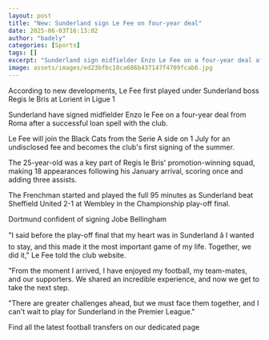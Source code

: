 ```yaml
---
layout: post
title: "New: Sunderland sign Le Fee on four-year deal"
date: 2025-06-03T16:13:02
author: "badely"
categories: [Sports]
tags: []
excerpt: "Sunderland sign midfielder Enzo Le Fee on a four-year deal after his  successful loan spell with the club."
image: assets/images/ed23bfbc10ca686b437147f4709fcab6.jpg
---
```


According to new developments, Le Fee first played under Sunderland boss Regis le Bris at Lorient in Ligue 1

Sunderland have signed midfielder Enzo le Fee on a four-year deal from Roma after a successful loan spell with the club. 

Le Fee will join the Black Cats from the Serie A side on 1 July for an undisclosed fee and becomes the club's first signing of the summer. 

The 25-year-old was a key part of Regis le Bris' promotion-winning squad, making 18 appearances following his January arrival, scoring once and adding three assists. 

The Frenchman started and played the full 95 minutes as Sunderland beat Sheffield United 2-1 at Wembley in the Championship play-off final.

Dortmund confident of signing Jobe Bellingham

"I said before the play-off final that my heart was in Sunderland â I wanted to stay, and this made it the most important game of my life. Together, we did it," Le Fee told the club website. 

"From the moment I arrived, I have enjoyed my football, my team-mates, and our supporters. We shared an incredible experience, and now we get to take the next step. 

"There are greater challenges ahead, but we must face them together, and I can't wait to play for Sunderland in the Premier League."

Find all the latest football transfers on our dedicated page


